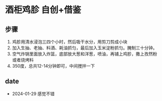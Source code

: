 # 酒柜鸡胗 自创+借鉴

## 步骤
1. 鸡胗用清水浸泡三四个小时，然后吸干水分，用剪刀剪成小块
2. 加入生抽、老抽、料酒、耗油抓匀，最后加入玉米淀粉抓匀。腌制三十分钟。
3. 空气炸锅里面放入炸篮，底部放大葱和洋葱，喷油，再铺上鸡胗，撒上孜然粉或者烧烤料
4. 350度，总共12-14分钟即可，中间搅拌一下

## date
- 2024-01-29 感觉不错